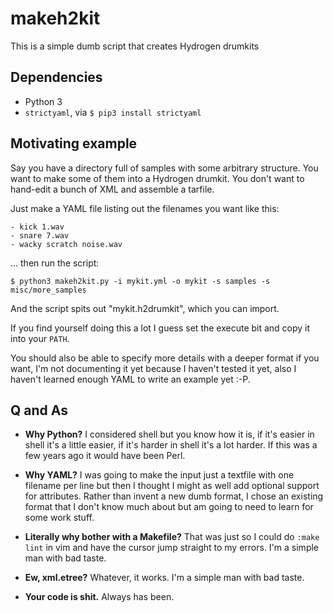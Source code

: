# makeh2kit
This is a simple dumb script that creates Hydrogen drumkits

## Dependencies

 - Python 3
 - `strictyaml`, via `$ pip3 install strictyaml`

## Motivating example

Say you have a directory full of samples with some arbitrary structure. You
want to make some of them into a Hydrogen drumkit. You don't want to hand-edit
a bunch of XML and assemble a tarfile.

Just make a YAML file listing out the filenames you want like this:

```
- kick 1.wav
- snare 7.wav
- wacky scratch noise.wav
```

... then run the script:

```
$ python3 makeh2kit.py -i mykit.yml -o mykit -s samples -s misc/more_samples
```

And the script spits out "mykit.h2drumkit", which you can import.

If you find yourself doing this a lot I guess set the execute bit and copy it
into your `PATH`.

You should also be able to specify more details with a deeper format if you
want, I'm not documenting it yet because I haven't tested it yet, also I
haven't learned enough YAML to write an example yet :-P.

## Q and As

 - **Why Python?** I considered shell but you know how it is, if it's easier in
shell it's a little easier, if it's harder in shell it's a lot harder. If this
was a few years ago it would have been Perl.

 - **Why YAML?** I was going to make the input just a textfile with one
filename per line but then I thought I might as well add optional support
for attributes.  Rather than invent a new dumb format, I chose an existing
format that I don't know much about but am going to need to learn for some work
stuff.

 - **Literally why bother with a Makefile?** That was just so I could do `:make
lint` in vim and have the cursor jump straight to my errors. I'm a simple
man with bad taste.

 - **Ew, xml.etree?** Whatever, it works. I'm a simple man with bad taste.

 - **Your code is shit.** Always has been.

